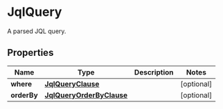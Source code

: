 

# JqlQuery

A parsed JQL query.
## Properties

Name | Type | Description | Notes
------------ | ------------- | ------------- | -------------
**where** | [**JqlQueryClause**](JqlQueryClause.md) |  |  [optional]
**orderBy** | [**JqlQueryOrderByClause**](JqlQueryOrderByClause.md) |  |  [optional]



